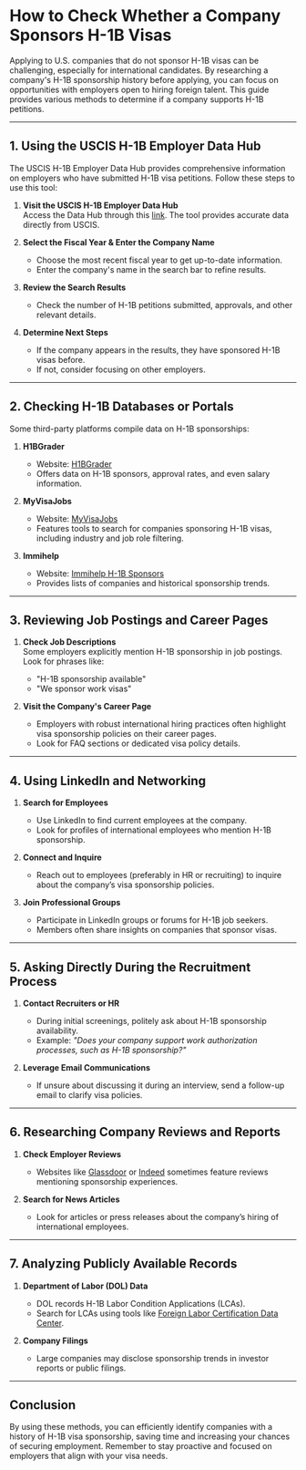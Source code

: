 # How to Check Whether a Company Sponsors H-1B Visas

Applying to U.S. companies that do not sponsor H-1B visas can be challenging, especially for international candidates. By researching a company's H-1B sponsorship history before applying, you can focus on opportunities with employers open to hiring foreign talent. This guide provides various methods to determine if a company supports H-1B petitions.

---

## 1. Using the USCIS H-1B Employer Data Hub

The USCIS H-1B Employer Data Hub provides comprehensive information on employers who have submitted H-1B visa petitions. Follow these steps to use this tool:

1. **Visit the USCIS H-1B Employer Data Hub**  
   Access the Data Hub through this [link](https://uscis.gov/tools/reports-and-studies/h-1b-employer-data-hub). The tool provides accurate data directly from USCIS.

2. **Select the Fiscal Year & Enter the Company Name**  
   - Choose the most recent fiscal year to get up-to-date information.  
   - Enter the company's name in the search bar to refine results.

3. **Review the Search Results**  
   - Check the number of H-1B petitions submitted, approvals, and other relevant details.

4. **Determine Next Steps**  
   - If the company appears in the results, they have sponsored H-1B visas before.  
   - If not, consider focusing on other employers.

---

## 2. Checking H-1B Databases or Portals

Some third-party platforms compile data on H-1B sponsorships:

1. **H1BGrader**  
   - Website: [H1BGrader](https://h1bgrader.com)  
   - Offers data on H-1B sponsors, approval rates, and even salary information.

2. **MyVisaJobs**  
   - Website: [MyVisaJobs](https://www.myvisajobs.com)  
   - Features tools to search for companies sponsoring H-1B visas, including industry and job role filtering.

3. **Immihelp**  
   - Website: [Immihelp H-1B Sponsors](https://www.immihelp.com/h1b-sponsors)  
   - Provides lists of companies and historical sponsorship trends.

---

## 3. Reviewing Job Postings and Career Pages

1. **Check Job Descriptions**  
   Some employers explicitly mention H-1B sponsorship in job postings. Look for phrases like:  
   - "H-1B sponsorship available"  
   - "We sponsor work visas"  

2. **Visit the Company's Career Page**  
   - Employers with robust international hiring practices often highlight visa sponsorship policies on their career pages.  
   - Look for FAQ sections or dedicated visa policy details.

---

## 4. Using LinkedIn and Networking

1. **Search for Employees**  
   - Use LinkedIn to find current employees at the company.  
   - Look for profiles of international employees who mention H-1B sponsorship.

2. **Connect and Inquire**  
   - Reach out to employees (preferably in HR or recruiting) to inquire about the company’s visa sponsorship policies.

3. **Join Professional Groups**  
   - Participate in LinkedIn groups or forums for H-1B job seekers.  
   - Members often share insights on companies that sponsor visas.

---

## 5. Asking Directly During the Recruitment Process

1. **Contact Recruiters or HR**  
   - During initial screenings, politely ask about H-1B sponsorship availability.  
   - Example: *"Does your company support work authorization processes, such as H-1B sponsorship?"*

2. **Leverage Email Communications**  
   - If unsure about discussing it during an interview, send a follow-up email to clarify visa policies.

---

## 6. Researching Company Reviews and Reports

1. **Check Employer Reviews**  
   - Websites like [Glassdoor](https://www.glassdoor.com) or [Indeed](https://www.indeed.com) sometimes feature reviews mentioning sponsorship experiences.

2. **Search for News Articles**  
   - Look for articles or press releases about the company’s hiring of international employees.

---

## 7. Analyzing Publicly Available Records

1. **Department of Labor (DOL) Data**  
   - DOL records H-1B Labor Condition Applications (LCAs).  
   - Search for LCAs using tools like [Foreign Labor Certification Data Center](https://www.flcdatacenter.com).

2. **Company Filings**  
   - Large companies may disclose sponsorship trends in investor reports or public filings.

---

## Conclusion

By using these methods, you can efficiently identify companies with a history of H-1B visa sponsorship, saving time and increasing your chances of securing employment. Remember to stay proactive and focused on employers that align with your visa needs.
